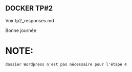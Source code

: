 ## DOCKER TP#2

Voir tp2_responses.md

Bonne journée

# NOTE:
    dossier Wordpress n'est pas nécessaire pour l'étape 4


